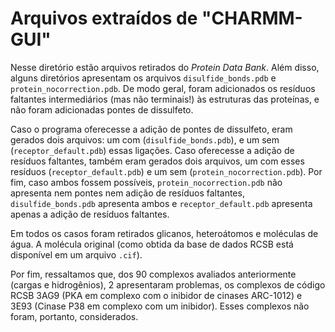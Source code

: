 Arquivos extraídos de "CHARMM-GUI"
==================================

Nesse diretório estão arquivos retirados do _Protein Data Bank_. Além disso,
alguns diretórios apresentam os arquivos `disulfide_bonds.pdb` e
`protein_nocorrection.pdb`. De modo geral, foram adicionados os resíduos
faltantes intermediários (mas não terminais!) às estruturas das proteínas,
e não foram adicionadas pontes de dissulfeto.

Caso o programa oferecesse a adição de pontes de dissulfeto, eram gerados
dois arquivos: um com (`disulfide_bonds.pdb`), e um sem (`receptor_default.pdb`)
essas ligações. Caso oferecesse a adição de resíduos faltantes, também eram
gerados dois arquivos, um com esses resíduos (`receptor_default.pdb`) e um sem
(`protein_nocorrection.pdb`). Por fim, caso ambos fossem possíveis,
`protein_nocorrection.pdb` não apresenta nem pontes nem adição de resíduos
faltantes, `disulfide_bonds.pdb` apresenta ambos e `receptor_default.pdb`
apresenta apenas a adição de resíduos faltantes.

Em todos os casos foram retirados glicanos, heteroátomos e moléculas de
água. A molécula original (como obtida da base de dados RCSB está disponível
em um arquivo `.cif`).

Por fim, ressaltamos que, dos 90 complexos avaliados anteriormente (cargas
e hidrogênios), 2 apresentaram problemas, os complexos de código RCSB 3AG9
(PKA em complexo com o inibidor de cinases ARC-1012) e 3E93 (Cinase P38 em
complexo com um inibidor). Esses complexos não foram, portanto, considerados.


